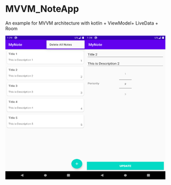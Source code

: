 # MVVM_NoteApp
An example for MVVM architecture with kotlin + ViewModel+ LiveData + Room

<img src="/screenShots/main.png" border="0"   width="250" height="450" alt="Main Activity"   align="left" />
<a ><img src="/screenShots/detail.png" border="0"   width="250" height="450" alt="Update/Add Note" /></a>


